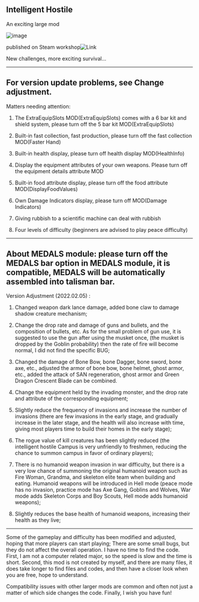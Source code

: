 ## Intelligent Hostile
An exciting large mod

![image](https://github.com/Nilyang404/DST-Intelligent-Hostile/assets/63556313/a2dcbd93-4471-4ef3-a55a-fce24bb5a57f)

published on Steam workshop![Link](https://steamcommunity.com/sharedfiles/filedetails/?id=2677277428)

New challenges, more exciting survival...


-----------------------------------------------------------------------
For version update problems, see Change adjustment.
-----------------------------------------------------------------------
Matters needing attention:



1. The ExtraEquipSlots MOD(ExtraEquipSlots) comes with a 6 bar kit and shield system, please turn off the 5 bar kit MOD(ExtraEquipSlots)

2. Built-in fast collection, fast production, please turn off the fast collection MOD(Faster Hand)

3. Built-in health display, please turn off health display MOD(HealthInfo)

4. Display the equipment attributes of your own weapons. Please turn off the equipment details attribute MOD

5. Built-in food attribute display, please turn off the food attribute MOD(DisplayFoodValues)

6. Own Damage Indicators display, please turn off MOD(Damage Indicators)

7. Giving rubbish to a scientific machine can deal with rubbish

8. Four levels of difficulty (beginners are advised to play peace difficulty)



--------------------------------------------------------------------------------------------------
About MEDALS module: please turn off the MEDALS bar option in MEDALS module, it is compatible, MEDALS will be automatically assembled into talisman bar.
--------------------------------------------------------------------------------------------------

Version Adjustment (2022.02.05) :



1. Changed weapon dark lance damage, added bone claw to damage shadow creature mechanism;

2. Change the drop rate and damage of guns and bullets, and the composition of bullets, etc. As for the small problem of gun use, it is suggested to use the gun after using the musket once, (the musket is dropped by the Goblin probability) then the rate of fire will become normal, I did not find the specific BUG;

3. Changed the damage of Bone Bow, bone Dagger, bone sword, bone axe, etc., adjusted the armor of bone bow, bone helmet, ghost armor, etc., added the attack of SAN regeneration, ghost armor and Green Dragon Crescent Blade can be combined.

4. Change the equipment held by the invading monster, and the drop rate and attribute of the corresponding equipment;

5. Slightly reduce the frequency of invasions and increase the number of invasions (there are few invasions in the early stage, and gradually increase in the later stage, and the health will also increase with time, giving most players time to build their homes in the early stage);

6. The rogue value of kill creatures has been slightly reduced (the intelligent hostile Campus is very unfriendly to freshmen, reducing the chance to summon campus in favor of ordinary players);

7. There is no humanoid weapon invasion in war difficulty, but there is a very low chance of summoning the original humanoid weapon such as Fire Woman, Grandma, and skeleton elite team when building and eating. Humanoid weapons will be introduced in Hell mode (peace mode has no invasion, practice mode has Axe Gang, Goblins and Wolves, War mode adds Skeleton Corps and Boy Scouts, Hell mode adds humanoid weapons);

8. Slightly reduces the base health of humanoid weapons, increasing their health as they live;

--------------------------------------------------------------------------------------------------



Some of the gameplay and difficulty has been modified and adjusted, hoping that more players can start playing; There are some small bugs, but they do not affect the overall operation. I have no time to find the code. First, I am not a computer related major, so the speed is slow and the time is short. Second, this mod is not created by myself, and there are many files, it does take longer to find files and codes, and then have a closer look when you are free, hope to understand.

Compatibility issues with other larger mods are common and often not just a matter of which side changes the code. Finally, I wish you have fun!
